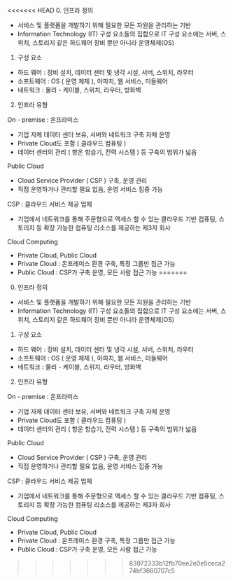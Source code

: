 <<<<<<< HEAD
0.  인프라 정의

- 서비스 및 플랫폼을 개발하기 위해 필요한 모든 자원을 관리하는 기반
- Information Technology (IT) 구성 요소들의 집합으로 IT 구성 요소에는 서버, 스위치, 스토리지 같은 하드웨어 장비 뿐만 아니라 운영체제(OS)

1.  구성 요소

- 하드 웨어 : 장비 설치, 데이터 센터 및 냉각 시설, 서버, 스위치, 라우터
- 소프트웨어 : OS ( 운영 체제 ), 아파치, 웹 서비스, 미들웨어
- 네트워크 : 물리 - 케이블, 스위치, 라우터, 방화벽

2.  인프라 유형

On - premise : 온프라미스

- 기업 자체 데이터 센터 보유, 서버와 네트워크 구축 자체 운영
- Private Cloud도 포함 ( 클라우드 컴퓨팅 )
- 데이터 센터의 관리 ( 항온 항습기, 전력 시스템 ) 등 구축의 범위가 넓음

Public Cloud

- Cloud Service Provider ( CSP ) 구축, 운영 관리
- 직접 운영하거나 관리할 필요 없음, 운영 서비스 집중 가능

CSP : 클라우드 서비스 제공 업체

- 기업에서 네트워크를 통해 주문형으로 액세스 할 수 있는 클라우드 기반 컴퓨팅, 스토리지 등 확장 가능한 컴퓨팅 리소스를 제공하는 제3자 회사

Cloud Computing

- Private Cloud, Public Cloud
- Private Cloud : 온프레미스 환경 구축, 특정 그룹만 접근 가능
- Public Cloud : CSP가 구축 운영, 모든 사람 접근 가능
=======
0.  인프라 정의

- 서비스 및 플랫폼을 개발하기 위해 필요한 모든 자원을 관리하는 기반
- Information Technology (IT) 구성 요소들의 집합으로 IT 구성 요소에는 서버, 스위치, 스토리지 같은 하드웨어 장비 뿐만 아니라 운영체제(OS)

1.  구성 요소

- 하드 웨어 : 장비 설치, 데이터 센터 및 냉각 시설, 서버, 스위치, 라우터
- 소프트웨어 : OS ( 운영 체제 ), 아파치, 웹 서비스, 미들웨어
- 네트워크 : 물리 - 케이블, 스위치, 라우터, 방화벽

2.  인프라 유형

On - premise : 온프라미스

- 기업 자체 데이터 센터 보유, 서버와 네트워크 구축 자체 운영
- Private Cloud도 포함 ( 클라우드 컴퓨팅 )
- 데이터 센터의 관리 ( 항온 항습기, 전력 시스템 ) 등 구축의 범위가 넓음

Public Cloud

- Cloud Service Provider ( CSP ) 구축, 운영 관리
- 직접 운영하거나 관리할 필요 없음, 운영 서비스 집중 가능

CSP : 클라우드 서비스 제공 업체

- 기업에서 네트워크를 통해 주문형으로 액세스 할 수 있는 클라우드 기반 컴퓨팅, 스토리지 등 확장 가능한 컴퓨팅 리소스를 제공하는 제3자 회사

Cloud Computing

- Private Cloud, Public Cloud
- Private Cloud : 온프레미스 환경 구축, 특정 그룹만 접근 가능
- Public Cloud : CSP가 구축 운영, 모든 사람 접근 가능
>>>>>>> 83972333b12fb70ee2e0e5ceca274bf3660707c5
